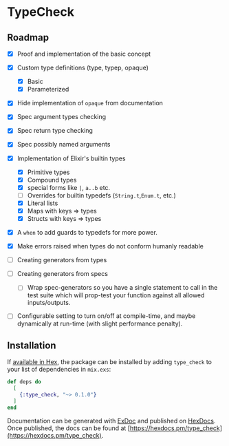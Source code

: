 # TypeCheck


## Roadmap

- [x] Proof and implementation of the basic concept
- [x] Custom type definitions (type, typep, opaque)
  - [x] Basic
  - [x] Parameterized
- [x] Hide implementation of `opaque` from documentation
- [x] Spec argument types checking
- [x] Spec return type checking
- [x] Spec possibly named arguments
- [x] Implementation of Elixir's builtin types
  - [x] Primitive types
  - [x] Compound types
  - [x] special forms like `|`, `a..b` etc.
  - [ ] Overrides for builtin typedefs (`String.t`,`Enum.t`, etc.)
  - [x] Literal lists
  - [x] Maps with keys => types
  - [x] Structs with keys => types
- [x] A `when` to add guards to typedefs for more power.
- [x] Make errors raised when types do not conform humanly readable
- [ ] Creating generators from types
- [ ] Creating generators from specs
  - [ ] Wrap spec-generators so you have a single statement to call in the test suite which will prop-test your function against all allowed inputs/outputs.
- [ ] Configurable setting to turn on/off at compile-time, and maybe dynamically at run-time (with slight performance penalty).


## Installation

If [available in Hex](https://hex.pm/docs/publish), the package can be installed
by adding `type_check` to your list of dependencies in `mix.exs`:

```elixir
def deps do
  [
    {:type_check, "~> 0.1.0"}
  ]
end
```

Documentation can be generated with [ExDoc](https://github.com/elixir-lang/ex_doc)
and published on [HexDocs](https://hexdocs.pm). Once published, the docs can
be found at [https://hexdocs.pm/type_check](https://hexdocs.pm/type_check).

